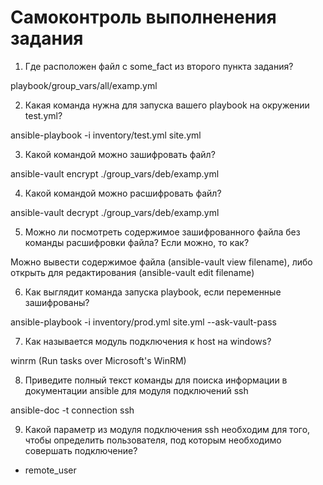 # Самоконтроль выполненения задания

1. Где расположен файл с some_fact из второго пункта задания?

playbook/group_vars/all/examp.yml
    
2. Какая команда нужна для запуска вашего playbook на окружении test.yml?

ansible-playbook -i inventory/test.yml site.yml
    
3. Какой командой можно зашифровать файл?

ansible-vault encrypt ./group_vars/deb/examp.yml
    
4. Какой командой можно расшифровать файл?

ansible-vault decrypt ./group_vars/deb/examp.yml
    
5. Можно ли посмотреть содержимое зашифрованного файла без команды расшифровки файла? Если можно, то как?

Можно вывести содержимое файла (ansible-vault view filename), либо открыть для редактирования (ansible-vault edit filename)
    
6. Как выглядит команда запуска playbook, если переменные зашифрованы?

ansible-playbook -i inventory/prod.yml site.yml --ask-vault-pass
    
7. Как называется модуль подключения к host на windows?

winrm (Run tasks over Microsoft's WinRM)
    
8. Приведите полный текст команды для поиска информации в документации ansible для модуля подключений ssh

ansible-doc -t connection ssh
    
9. Какой параметр из модуля подключения ssh необходим для того, чтобы определить пользователя, под которым необходимо совершать подключение?

- remote_user
